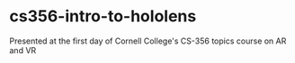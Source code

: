 # cs356-intro-to-hololens
Presented at the first day of Cornell College's CS-356 topics course on AR and VR
